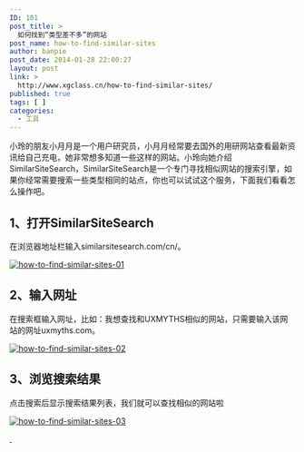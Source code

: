 ```yaml
---
ID: 101
post_title: >
  如何找到“类型差不多”的网站
post_name: how-to-find-similar-sites
author: banpie
post_date: 2014-01-28 22:00:27
layout: post
link: >
  http://www.xgclass.cn/how-to-find-similar-sites/
published: true
tags: [ ]
categories:
  - 工具
---
```

小玲的朋友小月月是一个用户研究员，小月月经常要去国外的用研网站查看最新资讯给自己充电，她非常想多知道一些这样的网站。小玲向她介绍SimilarSiteSearch，SimilarSiteSearch是一个专门寻找相似网站的搜索引擎，如果你经常需要搜索一些类型相同的站点，你也可以试试这个服务，下面我们看看怎么操作吧。

## 1、打开SimilarSiteSearch

在浏览器地址栏输入similarsitesearch.com/cn/。

[![how-to-find-similar-sites-01][1]][1]

## 2、输入网址

在搜索框输入网址，比如：我想查找和UXMYTHS相似的网站，只需要输入该网站的网址uxmyths.com。

[![how-to-find-similar-sites-02][2]][3]

## 3、浏览搜索结果

点击搜索后显示搜索结果列表，我们就可以查找相似的网站啦

[![how-to-find-similar-sites-03][3]][3]

[ ][2]

 [1]: http://www.xgclass.cn/wp-content/uploads/2018/11/how-to-find-similar-sites-01.jpg
 [2]: http://7arnhx.com1.z0.glb.clouddn.com/wp-content/uploads/2014/01/how-to-find-similar-sites-02.jpg
 [3]: http://7arnhx.com1.z0.glb.clouddn.com/wp-content/uploads/2014/01/how-to-find-similar-sites-03.jpg